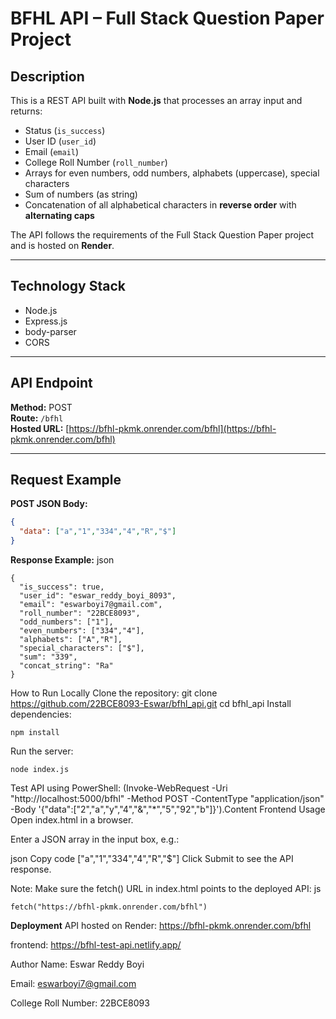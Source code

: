 # BFHL API – Full Stack Question Paper Project

## Description
This is a REST API built with **Node.js** that processes an array input and returns:

- Status (`is_success`)
- User ID (`user_id`)
- Email (`email`)
- College Roll Number (`roll_number`)
- Arrays for even numbers, odd numbers, alphabets (uppercase), special characters
- Sum of numbers (as string)
- Concatenation of all alphabetical characters in **reverse order** with **alternating caps**

The API follows the requirements of the Full Stack Question Paper project and is hosted on **Render**.

---

## Technology Stack
- Node.js
- Express.js
- body-parser
- CORS

---

## API Endpoint
**Method:** POST  
**Route:** `/bfhl`  
**Hosted URL:** [https://bfhl-pkmk.onrender.com/bfhl](https://bfhl-pkmk.onrender.com/bfhl)

---

## Request Example

**POST JSON Body:**
```json
{
  "data": ["a","1","334","4","R","$"]
}
````
**Response Example:**
json
````
{
  "is_success": true,
  "user_id": "eswar_reddy_boyi_8093",
  "email": "eswarboyi7@gmail.com",
  "roll_number": "22BCE8093",
  "odd_numbers": ["1"],
  "even_numbers": ["334","4"],
  "alphabets": ["A","R"],
  "special_characters": ["$"],
  "sum": "339",
  "concat_string": "Ra"
}
````

How to Run Locally
Clone the repository: git clone https://github.com/22BCE8093-Eswar/bfhl_api.git
cd bfhl_api
Install dependencies:
```
npm install
````
Run the server:
````
node index.js

````


Test API using PowerShell:
(Invoke-WebRequest -Uri "http://localhost:5000/bfhl" -Method POST -ContentType "application/json" -Body '{"data":["2","a","y","4","&","*","5","92","b"]}').Content
Frontend Usage
Open index.html in a browser.

Enter a JSON array in the input box, e.g.:

json
Copy code
["a","1","334","4","R","$"]
Click Submit to see the API response.

Note: Make sure the fetch() URL in index.html points to the deployed API:
js
````
fetch("https://bfhl-pkmk.onrender.com/bfhl")
````

**Deployment**
API hosted on Render: https://bfhl-pkmk.onrender.com/bfhl

frontend: https://bfhl-test-api.netlify.app/

Author
Name: Eswar Reddy Boyi

Email: eswarboyi7@gmail.com

College Roll Number: 22BCE8093
